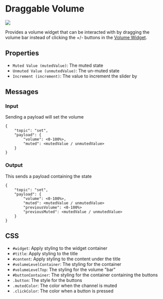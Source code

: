 # Draggable Volume
![](https://raw.githubusercontent.com/haydendonald/NodeRed-Dashbored/main/img/widgets/draggableVolume.png)

Provides a volume widget that can be interacted with by dragging the volume bar instead of clicking the +/- buttons in the [Volume Widget](https://github.com/haydendonald/NodeRed-Dashbored/blob/main/doc/widgetTypes/volume.md).

## Properties
* `Muted Value (mutedValue)`: The muted state
* `Unmuted Value (unmutedValue)`: The un-muted state
* `Increment (increment)`: The value to increment the slider by

## Messages
### Input
Sending a payload will set the volume
```
{
    "topic": "set",
    "payload": {
        "volume": <0-100%>,
        "muted": <mutedValue / unmutedValue>
    }
}
```

### Output
This sends a payload containing the state
```
{
    "topic": "set",
    "payload": {
        "volume": <0-100%>,
        "muted": <mutedValue / unmutedValue>
        "previousVolume": <0-100%>
        "previousMuted": <mutedValue / unmutedValue>
    }
}
```

## CSS
* `#widget`: Apply styling to the widget container
* `#title`: Apply styling to the title
* `#content`: Apply styling to the content under the title
* `#volumeLevelContainer`: The styling for the container
* `#volumeLevelTop`: The styling for the volume "bar"
* `#buttonContainer`: The styling for the container containing the buttons
* `.button`: The style for the buttons
* `.mutedColor`: The color when the channel is muted
* `.clickColor`: The color when a button is pressed